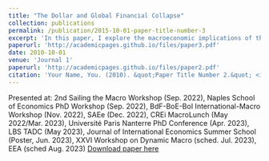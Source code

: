 ```yaml
---
title: "The Dollar and Global Financial Collapse"
collection: publications
permalink: /publication/2015-10-01-paper-title-number-3
excerpt: 'In this paper, I explore the macroeconomic implications of the Fed acting as the international lender of last resort to foreign global banks during periods of crisis. To do so, I develop a stylized and tractable model that captures important characteristics of the global financial system in the run-up to the 2008 crisis, such as non-US global banks that invest in US assets but are exposed to dollar liquidity shortages. Under this framework, multiple equilibria are possible and one of them resembles a global financial crisis: large dollar appreciation, tighter financial conditions, weaker aggregate demand, and output losses. Due to a feedback loop between the exchange rate and banks' soundness, these episodes might be self-fulfilling. Since the liquidity needs of global banks are dollar-denominated, the Fed is better equipped to eliminate the "bad" equilibrium compared to other central banks when the dollar is strong. However, the incentives from the US to intervene, via dollar swap lines, might not be aligned with those of the rest of the world.'
paperurl: 'http://academicpages.github.io/files/paper3.pdf'
date: 2010-10-01
venue: 'Journal 1'
paperurl: 'http://academicpages.github.io/files/paper2.pdf'
citation: 'Your Name, You. (2010). &quot;Paper Title Number 2.&quot; <i>Journal 1</i>. 1(2).'
---
```

Presented at: 2nd Sailing the Macro Workshop (Sep. 2022), Naples School of Economics PhD Workshop (Sep. 2022), BdF-BoE-BoI International-Macro Workshop (Nov. 2022), SAEe (Dec. 2022), CREi MacroLunch (May 2022/Mar. 2023), Université Paris Nanterre PhD Conference (Apr. 2023), LBS TADC (May 2023), Journal of International Economics Summer School (Poster, Jun. 2023), XXVI Workshop on Dynamic Macro (sched. Jul. 2023), EEA (sched Aug. 2023)
[Download paper here](http://academicpages.github.io/files/paper3.pdf)
